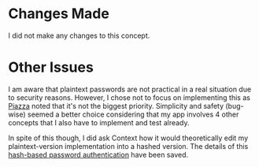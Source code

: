 # Changes Made

I did not make any changes to this concept.

# Other Issues

I am aware that plaintext passwords are not practical in a real situation due to security reasons. However, I chose not to focus on implementing this as [Piazza](https://piazza.com/class/melw05erqym3qt/post/155) noted that it's not the biggest priority. Simplicity and safety (bug-wise) seemed a better choice considering that my app involves 4 other concepts that I also have to implement and test already.

In spite of this though, I did ask Context how it would theoretically edit my plaintext-version implementation into a hashed version. The details of this [hash-based password authentication](../../../context/design/concepts/PasswordAuthentication/implementation.md/steps/file.dbbf2943.md) have been saved.